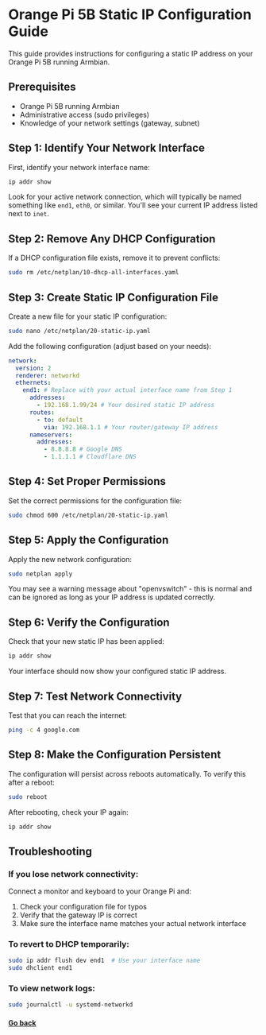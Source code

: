 # Orange Pi 5B Static IP Configuration Guide

This guide provides instructions for configuring a static IP address on your Orange Pi 5B running Armbian.

## Prerequisites

- Orange Pi 5B running Armbian
- Administrative access (sudo privileges)
- Knowledge of your network settings (gateway, subnet)

## Step 1: Identify Your Network Interface

First, identify your network interface name:

```bash
ip addr show
```

Look for your active network connection, which will typically be named something like `end1`, `eth0`, or similar. You'll see your current IP address listed next to `inet`.

## Step 2: Remove Any DHCP Configuration

If a DHCP configuration file exists, remove it to prevent conflicts:

```bash
sudo rm /etc/netplan/10-dhcp-all-interfaces.yaml
```

## Step 3: Create Static IP Configuration File

Create a new file for your static IP configuration:

```bash
sudo nano /etc/netplan/20-static-ip.yaml
```

Add the following configuration (adjust based on your needs):

```yaml
network:
  version: 2
  renderer: networkd
  ethernets:
    end1: # Replace with your actual interface name from Step 1
      addresses:
        - 192.168.1.99/24 # Your desired static IP address
      routes:
        - to: default
          via: 192.168.1.1 # Your router/gateway IP address
      nameservers:
        addresses:
          - 8.8.8.8 # Google DNS
          - 1.1.1.1 # Cloudflare DNS
```

## Step 4: Set Proper Permissions

Set the correct permissions for the configuration file:

```bash
sudo chmod 600 /etc/netplan/20-static-ip.yaml
```

## Step 5: Apply the Configuration

Apply the new network configuration:

```bash
sudo netplan apply
```

You may see a warning message about "openvswitch" - this is normal and can be ignored as long as your IP address is updated correctly.

## Step 6: Verify the Configuration

Check that your new static IP has been applied:

```bash
ip addr show
```

Your interface should now show your configured static IP address.

## Step 7: Test Network Connectivity

Test that you can reach the internet:

```bash
ping -c 4 google.com
```

## Step 8: Make the Configuration Persistent

The configuration will persist across reboots automatically. To verify this after a reboot:

```bash
sudo reboot
```

After rebooting, check your IP again:

```bash
ip addr show
```

## Troubleshooting

### If you lose network connectivity:

Connect a monitor and keyboard to your Orange Pi and:

1. Check your configuration file for typos
2. Verify that the gateway IP is correct
3. Make sure the interface name matches your actual network interface

### To revert to DHCP temporarily:

```bash
sudo ip addr flush dev end1  # Use your interface name
sudo dhclient end1
```

### To view network logs:

```bash
sudo journalctl -u systemd-networkd
```

#### [Go back](readme.md#whats-next)
